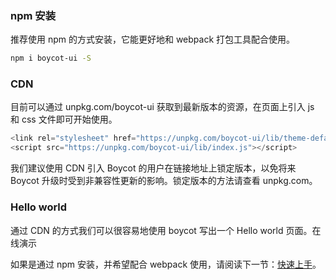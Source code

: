 ### npm 安装

推荐使用 npm 的方式安装，它能更好地和 webpack 打包工具配合使用。
```bash
npm i boycot-ui -S
```
### CDN

目前可以通过 unpkg.com/boycot-ui 获取到最新版本的资源，在页面上引入 js 和 css 文件即可开始使用。

```javascript
<link rel="stylesheet" href="https://unpkg.com/boycot-ui/lib/theme-default/index.css">
<script src="https://unpkg.com/boycot-ui/lib/index.js"></script>
```
我们建议使用 CDN 引入 Boycot 的用户在链接地址上锁定版本，以免将来 Boycot 升级时受到非兼容性更新的影响。锁定版本的方法请查看 unpkg.com。

### Hello world

通过 CDN 的方式我们可以很容易地使用 boycot 写出一个 Hello world 页面。在线演示


如果是通过 npm 安装，并希望配合 webpack 使用，请阅读下一节：<a href="#/start">快速上手</a>。